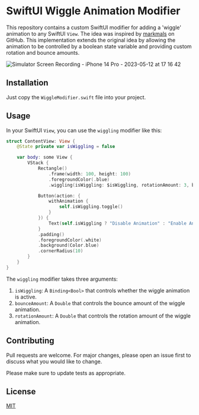 # SwiftUI Wiggle Animation Modifier

This repository contains a custom SwiftUI modifier for adding a 'wiggle' animation to any SwiftUI `View`. The idea was inspired by [markmals](https://github.com/markmals) on GitHub. This implementation extends the original idea by allowing the animation to be controlled by a boolean state variable and providing custom rotation and bounce amounts.

![Simulator Screen Recording - iPhone 14 Pro - 2023-05-12 at 17 16 42](https://github.com/ngimelliUW/WiggleAnimationModifier/assets/47952124/cb07c2db-08a7-47b3-a8ac-72583ef94d84)

## Installation

Just copy the `WiggleModifier.swift` file into your project.

## Usage

In your SwiftUI `View`, you can use the `wiggling` modifier like this:

```swift
struct ContentView: View {
    @State private var isWiggling = false

    var body: some View {
        VStack {
            Rectangle()
                .frame(width: 100, height: 100)
                .foregroundColor(.blue)
                .wiggling(isWiggling: $isWiggling, rotationAmount: 3, bounceAmount: 2)

            Button(action: {
                withAnimation {
                    self.isWiggling.toggle()
                }
            }) {
                Text(self.isWiggling ? "Disable Animation" : "Enable Animation")
            }
            .padding()
            .foregroundColor(.white)
            .background(Color.blue)
            .cornerRadius(10)
        }
    }
}
```

The `wiggling` modifier takes three arguments:

1. `isWiggling`: A `Binding<Bool>` that controls whether the wiggle animation is active.
2. `bounceAmount`: A `Double` that controls the bounce amount of the wiggle animation.
3. `rotationAmount`: A `Double` that controls the rotation amount of the wiggle animation.

## Contributing

Pull requests are welcome. For major changes, please open an issue first to discuss what you would like to change.

Please make sure to update tests as appropriate.

## License

[MIT](https://choosealicense.com/licenses/mit/)
